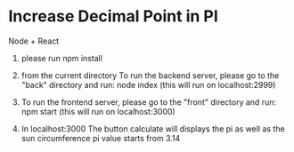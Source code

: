 # Increase Decimal Point in PI
Node + React

1. please run npm install

2. from the current directory
To run the backend server, please go to the "back" directory and run:
node index
(this will run on localhost:2999)

3. To run the frontend server, please go to the "front" directory and run:
npm start
(this will run on localhost:3000)

4. In localhost:3000
The button calculate will displays the pi as well as the sun circumference
pi value starts from 3.14
